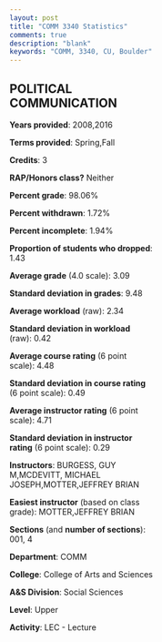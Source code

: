 ```yaml
---
layout: post
title: "COMM 3340 Statistics"
comments: true
description: "blank"
keywords: "COMM, 3340, CU, Boulder"
--- 
```

<head>
<script src="https://ajax.googleapis.com/ajax/libs/jquery/2.1.3/jquery.min.js"></script>
<script src="https://dl.dropboxusercontent.com/s/pc42nxpaw1ea4o9/highcharts.js?dl=0"></script>
<!-- <script src="../assets/js/highcharts.js"></script> -->
<style type="text/css">@font-face {
	font-family: "Bebas Neue";
	src: url(https://www.filehosting.org/file/details/544349/BebasNeue%20Regular.otf) format("opentype");
	}
	h1.Bebas { 
		font-family: "Bebas Neue", Verdana, Tahoma;
	}
</style>
</head>
<body>
	<div id="container" style="float: right; width: 45%; height: 88%; margin-left: 2.5%; margin-right: 2.5%;"></div>
	<script language="JavaScript">
		$(document).ready(function() {
		var chart = {type: 'column'};
		var title = {text: 'Grade Distribution'};
		var xAxis = {categories: ['A','B','C','D','F'],crosshair: true};
		var yAxis = {min: 0,title: {text: 'Percentage'}};
		var tooltip = {headerFormat: '<center><b><span style="font-size:20px">{point.key}</span></b></center>',
		               pointFormat: '<td style="padding:0"><b>{point.y:.1f}%</b></td>',
		               footerFormat: '</table>',shared: true,useHTML: true};
		var plotOptions = {column: {pointPadding: 0.0,borderWidth: 0}};  
		var credits = {enabled: false};var series= [{name: 'Percent',data: [28.15,56.3,13.33,1.48,0.74,]}];
		var json = {};
		json.chart = chart;
		json.title = title;
		json.tooltip = tooltip;
		json.xAxis = xAxis;
		json.yAxis = yAxis;  
		json.series = series;
		json.plotOptions = plotOptions;  
		json.credits = credits;
		$('#container').highcharts(json);
	});
	</script>
</body>
			   
## POLITICAL COMMUNICATION

**Years provided**: 2008,2016

**Terms provided**: Spring,Fall

**Credits**: 3

**RAP/Honors class?** Neither

**Percent grade**: 98.06%

**Percent withdrawn**: 1.72%

**Percent incomplete**: 1.94%

**Proportion of students who dropped**: 1.43

**Average grade** (4.0 scale): 3.09

**Standard deviation in grades**: 9.48

**Average workload** (raw): 2.34

**Standard deviation in workload** (raw): 0.42

**Average course rating** (6 point scale): 4.48

**Standard deviation in course rating** (6 point scale): 0.49

**Average instructor rating** (6 point scale): 4.71

**Standard deviation in instructor rating** (6 point scale): 0.29

**Instructors**: BURGESS, GUY M,MCDEVITT, MICHAEL JOSEPH,MOTTER,JEFFREY BRIAN

**Easiest instructor** (based on class grade): MOTTER,JEFFREY BRIAN

**Sections** (and **number of sections**): 001, 4

**Department**: COMM

**College**: College of Arts and Sciences

**A&S Division**: Social Sciences

**Level**: Upper

**Activity**: LEC - Lecture